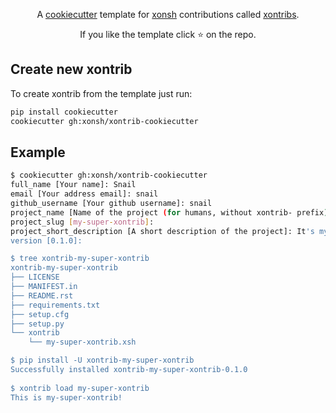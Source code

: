 <p align="center">
A <a href="https://github.com/audreyr/cookiecutter">cookiecutter</a> template for <a href="https://github.com/xonsh/xonsh">xonsh</a> contributions called <a href="https://xon.sh/xontribs.html">xontribs</a>.
</p>

<p align="center">  
If you like the template click ⭐ on the repo.
</p>

## Create new xontrib

To create xontrib from the template just run:
```bash
pip install cookiecutter
cookiecutter gh:xonsh/xontrib-cookiecutter
```

## Example
```bash
$ cookiecutter gh:xonsh/xontrib-cookiecutter 
full_name [Your name]: Snail
email [Your address email]: snail
github_username [Your github username]: snail
project_name [Name of the project (for humans, without xontrib- prefix)]: my-super-xontrib
project_slug [my-super-xontrib]: 
project_short_description [A short description of the project]: It's my super xontrib!
version [0.1.0]: 

$ tree xontrib-my-super-xontrib
xontrib-my-super-xontrib
├── LICENSE
├── MANIFEST.in
├── README.rst
├── requirements.txt
├── setup.cfg
├── setup.py
└── xontrib
    └── my-super-xontrib.xsh

$ pip install -U xontrib-my-super-xontrib
Successfully installed xontrib-my-super-xontrib-0.1.0
  
$ xontrib load my-super-xontrib
This is my-super-xontrib!
```